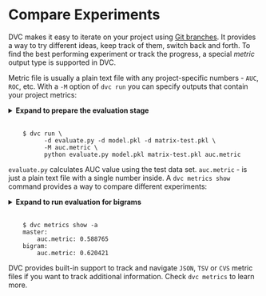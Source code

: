 # Compare Experiments

DVC makes it easy to iterate on your project using
[Git branches](https://git-scm.com/about/branching-and-merging). It provides a
way to try different ideas, keep track of them, switch back and forth. To find
the best performing experiment or track the progress, a special *metric* output
type is supported in DVC.

Metric file is usually a plain text file with any project-specific numbers -
`AUC`, `ROC`, etc. With a `-M` option of `dvc run` you can specify outputs that
contain your project metrics:

<details><summary><strong>Expand to prepare the evaluation stage</strong></summary>
<p>
To provide an unbiased evaluation of the final model fit on the training data
set are going to use the test data set. We need to adjust the feature extraction
to take into account this split for training and test data sets. No code
modifications are required, let's just change the stage definition:
</p>
<pre>
    $ git checkout master
    $ dvc checkout
    $ dvc run -d featurization.py -d data.tsv -d data-test.tsv \
              -o matrix.pkl -o matrix-test.pkl \
              python featurization.py data.tsv matrix.pkl \
                                      data-test.tsv matrix-test.pkl
    $ git commit .gitignore matrix.plk.dvc -m "change featurization stage"
</pre>
<p>
DVC will aks for confirmation to overwrite the stage. Type `yes` and proceed.
</p>
</details>
</br>

```dvc
    $ dvc run \
          -d evaluate.py -d model.pkl -d matrix-test.pkl \
          -M auc.metric \
          python evaluate.py model.pkl matrix-test.pkl auc.metric
```

`evaluate.py` calculates AUC value using the test data set. `auc.metric` -
is just a plain text file with a single number inside. A `dvc metrics show`
command provides a way to compare different experiments:

<details><summary><strong>Expand to run evaluation for bigrams</strong></summary>
<p>
To evaluate the `bigram` model we need to merge the changes and reproduce the
metric file:
</br>
<pre>
    $ git add auc.metric auc.metric.dvc
    $ git commit -m "add evaluation step with AUC metric"
    $ git checkout bigram && dvc checkout
    $ git merge -X theirs master 
    $ dvc repro auc.metric.dvc
    $ git commit -a -m "evaluate bigram model"
</pre>
</p>
</details>
</br>

```dvc
    $ dvc metrics show -a
    master:
        auc.metric: 0.588765
    bigram:
        auc.metric: 0.620421
```

DVC provides built-in support to track and navigate `JSON`, `TSV` or `CVS` metric
files if you want to track additional information. Check `dvc metrics` to learn
more.
